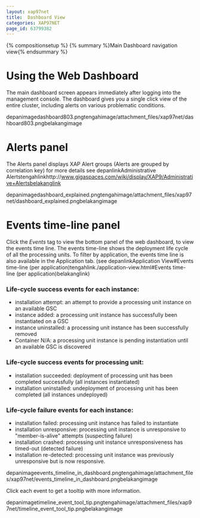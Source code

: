 ```yaml
---
layout: xap97net
title:  Dashboard View
categories: XAP97NET
page_id: 63799382
---
```


{% compositionsetup %}
{% summary %}Main Dashboard navigation view{% endsummary %}


# Using the Web Dashboard

The main dashboard screen appears immediately after logging into the management console. The dashboard gives you a single click view of the entire cluster, including alerts on various problematic conditions.

depanimagedashboard803.pngtengahimage/attachment_files/xap97net/dashboard803.pngbelakangimage

# Alerts panel

The Alerts panel displays XAP Alert groups (Alerts are grouped by correlation key) for more details see depanlinkAdministrative Alertstengahlinkhttp://www.gigaspaces.com/wiki/display/XAP9/Administrative+Alertsbelakanglink

depanimagedashboard_explained.pngtengahimage/attachment_files/xap97net/dashboard_explained.pngbelakangimage

# Events time-line panel

Click the _Events_ tag to view the bottom panel of the web dashboard, to view the events time line.
The events time-line shows the deployment life cycle of all the processing units.
To filter by application, the events time line is also available in the Application tab. (see depanlinkApplication View#Events time-line (per application)tengahlink./application-view.html#Events time-line (per application)belakanglink)

### Life-cycle success events for each instance:

- installation attempt: an attempt to provide a processing unit instance on an available GSC
- instance added: a processing unit instance has successfully been instantiated on a GSC
- instance uninstalled: a processing unit instance has been successfully removed
- Container N/A: a processing unit instance is pending instantiation until an available GSC is discovered

### Life-cycle success events for processing unit:

- installation succeeded: deployment of processing unit has been completed successfully (all instances instantiated)
- installation uninstalled: undeployment of processing unit has been completed (all instances undeployed)

### Life-cycle failure events for each instance:

- installation failed: processing unit instance has failed to instantiate
- installation unresponsive: processing unit instance is unresponsive to "member-is-alive" attempts (suspecting failure)
- installation crashed: processing unit instance unresponsiveness has timed-out (detected failure)
- installation re-detected: processing unit instance was previously unresponsive but is now responsive.

depanimageevents_timeline_in_dashboard.pngtengahimage/attachment_files/xap97net/events_timeline_in_dashboard.pngbelakangimage

Click each event to get a tooltip with more information.

depanimagetimeline_event_tool_tip.pngtengahimage/attachment_files/xap97net/timeline_event_tool_tip.pngbelakangimage
